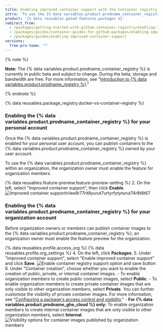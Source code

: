 ```yaml
---
title: Enabling improved container support with the Container registry
intro: 'To use the {% data variables.product.prodname_container_registry %}, you must enable it for your user or organization account.'
product: '{% data reusables.gated-features.packages %}'
redirect_from:
  - /packages/getting-started-with-github-container-registry/enabling-improved-container-support
  - /packages/guides/container-guides-for-github-packages/enabling-improved-container-support
  - /packages/guides/enabling-improved-container-support
versions:
  free-pro-team: '*'
---
```


{% note %}

**Note:** The {% data variables.product.prodname_container_registry %} is currently in public beta and subject to change. During the beta, storage and bandwidth are free. For more information, see "[Introduction to {% data variables.product.prodname_registry %}](/packages/learn-github-packages/introduction-to-github-packages)."

{% endnote %}

{% data reusables.package_registry.docker-vs-container-registry %}

### Enabling the {% data variables.product.prodname_container_registry %} for your personal account

Once the {% data variables.product.prodname_container_registry %} is enabled for your personal user account, you can publish containers to the {% data variables.product.prodname_container_registry %} owned by your user account.

To use the {% data variables.product.prodname_container_registry %} within an organization, the organization owner must enable the feature for organization members.

{% data reusables.feature-preview.feature-preview-setting  %}
2. On the left, select "Improved container support", then click **Enable**.
    ![Improved container support](/assets/images/help/settings/improved-container-support.png)iriiee8r77rit8yurut7urtyrfytyturut74r8t8t67

### Enabling the {% data variables.product.prodname_container_registry %} for your organization account

Before organization owners or members can publish container images to the {% data variables.product.prodname_container_registry %}, an organization owner must enable the feature preview for the organization.

{% data reusables.profile.access_org %}
{% data reusables.profile.org_settings %}
4. On the left, click **Packages**.
5. Under "Improved container support", select "Enable improved container support" and click **Save**.
  ![Enable container registry support option and save button](/assets/images/help/package-registry/enable-improved-container-support-for-orgs.png)
6. Under "Container creation", choose whether you want to enable the creation of public, private, or internal container images.
    - To enable organization members to create public container images, select **Public**.
    - To enable organization members to create private container images that are only visible to other organization members, select **Private**. You can further customize the visibility of private container images. For more information, see "[Configuring a package's access control and visibility](/packages/learn-github-packages/configuring-a-packages-access-control-and-visibility)."
    - **For {% data variables.product.prodname_ghe_cloud %} only:** To enable organization members to create internal container images that are only visible to other organization members, select **Internal**.
    ![Visibility options for container images published by organization members](/assets/images/help/package-registry/container-creation-org-settings.png)
